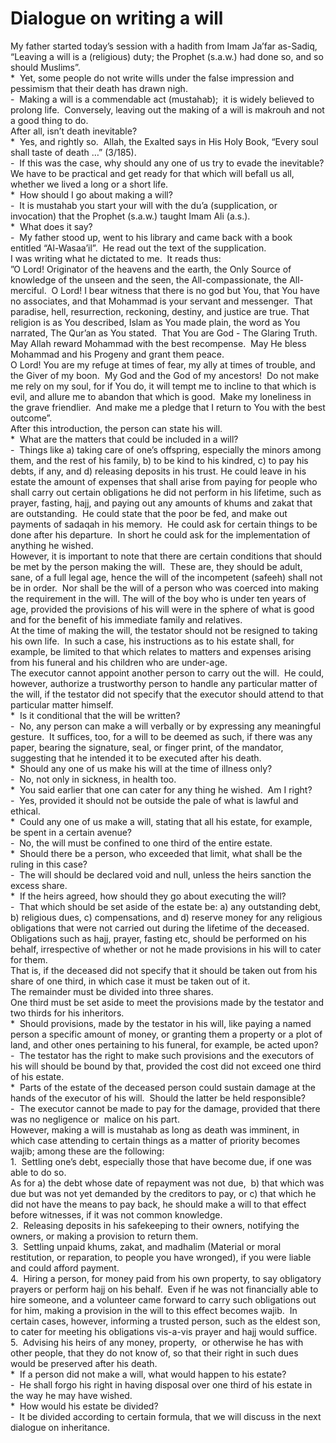 Dialogue on writing a will
==========================

My father started today’s session with a hadith from Imam Ja’far
as-Sadiq, “Leaving a will is a (religious) duty; the Prophet (s.a.w.)
had done so, and so should Muslims”.  
 \*  Yet, some people do not write wills under the false impression and
pessimism that their death has drawn nigh.  
 -  Making a will is a commendable act (mustahab);  it is widely
believed to prolong life.  Conversely, leaving out the making of a will
is makrouh and not a good thing to do.  
 After all, isn’t death inevitable?  
 \*  Yes, and rightly so.  Allah, the Exalted says in His Holy Book,
“Every soul shall taste of death …” (3/185).   
 -  If this was the case, why should any one of us try to evade the
inevitable?  
 We have to be practical and get ready for that which will befall us
all, whether we lived a long or a short life.  
 \*  How should I go about making a will?  
 -  It is mustahab you start your will with the du’a (supplication, or
invocation) that the Prophet (s.a.w.) taught Imam Ali (a.s.).  
 \*  What does it say?  
 -  My father stood up, went to his library and came back with a book
entitled “Al-Wasaa’il”.  He read out the text of the supplication.  
 I was writing what he dictated to me.  It reads thus:  
 ”O Lord! Originator of the heavens and the earth, the Only Source of
knowledge of the unseen and the seen, the All-compassionate, the
All-merciful.  O Lord! I bear witness that there is no god but You, that
You have no associates, and that Mohammad is your servant and
messenger.  That paradise, hell, resurrection, reckoning, destiny, and
justice are true. That religion is as You described, Islam as You made
plain, the word as You narrated, The Qur’an as You stated.  That You are
God - The Glaring Truth.  
 May Allah reward Mohammad with the best recompense.  May He bless
Mohammad and his Progeny and grant them peace.  
 O Lord! You are my refuge at times of fear, my ally at times of
trouble, and the Giver of my boon.  My God and the God of my ancestors! 
Do not make me rely on my soul, for if You do, it will tempt me to
incline to that which is evil, and allure me to abandon that which is
good.  Make my loneliness in the grave friendlier.  And make me a pledge
that I return to You with the best outcome”.  
 After this introduction, the person can state his will.  
 \*  What are the matters that could be included in a will?  
 -  Things like a) taking care of one’s offspring, especially the minors
among them, and the rest of his family, b) to be kind to his kindred, c)
to pay his debts, if any, and d) releasing deposits in his trust. He
could leave in his estate the amount of expenses that shall arise from
paying for people who shall carry out certain obligations he did not
perform in his lifetime, such as prayer, fasting, hajj, and paying out
any amounts of khums and zakat that are outstanding.  He could state
that the poor be fed, and make out payments of sadaqah in his memory. 
He could ask for certain things to be done after his departure.  In
short he could ask for the implementation of anything he wished.  
 However, it is important to note that there are certain conditions that
should be met by the person making the will.  These are, they should be
adult, sane, of a full legal age, hence the will of the incompetent
(safeeh) shall not be in order.  Nor shall be the will of a person who
was coerced into making the requirement in the will. The will of the boy
who is under ten years of age, provided the provisions of his will were
in the sphere of what is good and for the benefit of his immediate
family and relatives.  
 At the time of making the will, the testator should not be resigned to
taking his own life.  In such a case, his instructions as to his estate
shall, for example, be limited to that which relates to matters and
expenses arising from his funeral and his children who are under-age.  
 The executor cannot appoint another person to carry out the will.  He
could, however, authorize a trustworthy person to handle any particular
matter of the will, if the testator did not specify that the executor
should attend to that particular matter himself.  
 \*  Is it conditional that the will be written?  
 -  No, any person can make a will verbally or by expressing any
meaningful gesture.  It suffices, too, for a will to be deemed as such,
if there was any paper, bearing the signature, seal, or finger print, of
the mandator, suggesting that he intended it to be executed after his
death.     
 \*  Should any one of us make his will at the time of illness only?  
 -  No, not only in sickness, in health too.  
 \*  You said earlier that one can cater for any thing he wished.  Am I
right?  
 -  Yes, provided it should not be outside the pale of what is lawful
and ethical.  
 \*  Could any one of us make a will, stating that all his estate, for
example,  be spent in a certain avenue?  
 -  No, the will must be confined to one third of the entire estate.  
 \*  Should there be a person, who exceeded that limit, what shall be
the ruling in this case?  
 -  The will should be declared void and null, unless the heirs sanction
the excess share.  
 \*  If the heirs agreed, how should they go about executing the will?  
 -  That which should be set aside of the estate be: a) any outstanding
debt, b) religious dues, c) compensations, and d) reserve money for any
religious obligations that were not carried out during the lifetime of
the deceased. Obligations such as hajj, prayer, fasting etc, should be
performed on his behalf, irrespective of whether or not he made
provisions in his will to cater for them.   
 That is, if the deceased did not specify that it should be taken out
from his share of one third, in which case it must be taken out of it.  
 The remainder must be divided into three shares.  
 One third must be set aside to meet the provisions made by the testator
and two thirds for his inheritors.  
 \*  Should provisions, made by the testator in his will, like paying a
named person a specific amount of money, or granting them a property or
a plot of land, and other ones pertaining to his funeral, for example,
be acted upon?  
 -  The testator has the right to make such provisions and the executors
of his will should be bound by that, provided the cost did not exceed
one third of his estate.  
 \*  Parts of the estate of the deceased person could sustain damage at
the hands of the executor of his will.  Should the latter be held
responsible?  
 -  The executor cannot be made to pay for the damage, provided that
there was no negligence or  malice on his part.  
 However, making a will is mustahab as long as death was imminent, in
which case attending to certain things as a matter of priority becomes
wajib; among these are the following:  
 1.  Settling one’s debt, especially those that have become due, if one
was able to do so.  
 As for a) the debt whose date of repayment was not due,  b) that which
was due but was not yet demanded by the creditors to pay, or c) that
which he did not have the means to pay back, he should make a will to
that effect before witnesses, if it was not common knowledge.  
 2.  Releasing deposits in his safekeeping to their owners, notifying
the owners, or making a provision to return them.  
 3.  Settling unpaid khums, zakat, and madhalim (Material or moral
restitution, or reparation, to people you have wronged), if you were
liable and could afford payment.  
 4.  Hiring a person, for money paid from his own property, to say
obligatory prayers or perform hajj on his behalf.  Even if he was not
financially able to hire someone, and a volunteer came forward to carry
such obligations out for him, making a provision in the will to this
effect becomes wajib.  In certain cases, however, informing a trusted
person, such as the eldest son, to cater for meeting his obligations
vis-a-vis prayer and hajj would suffice.  
 5.  Advising his heirs of any money, property,  or otherwise he has
with other people, that they do not know of, so that their right in such
dues would be preserved after his death.  
 \*  If a person did not make a will, what would happen to his estate?  
 -  He shall forgo his right in having disposal over one third of his
estate in the way he may have wished.  
 \*  How would his estate be divided?  
 -  It be divided according to certain formula, that we will discuss in
the next dialogue on inheritance.


